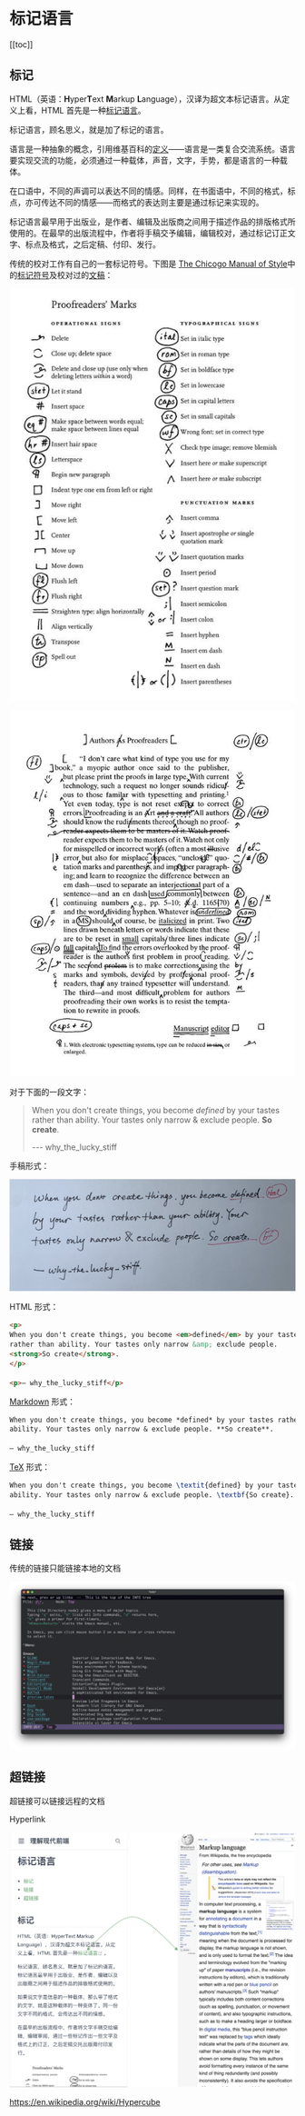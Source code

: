 # 标记语言

[[toc]]

## 标记

HTML（英语：**H**yper**T**ext **M**arkup **L**anguage），汉译为超文本标记语言。从定义上看，HTML 首先是一种[标记语言](https://en.wikipedia.org/wiki/Markup_language)。

标记语言，顾名思义，就是加了标记的语言。

语言是一种抽象的概念，引用维基百科的[定义](https://zh.wikipedia.org/wiki/%E8%AA%9E%E8%A8%80)——语言是一类复合交流系统。语言要实现交流的功能，必须通过一种载体，声音，文字，手势，都是语言的一种载体。

在口语中，不同的声调可以表达不同的情感。同样，在书面语中，不同的格式，标点，亦可传达不同的情感——而格式的表达则主要是通过标记来实现的。

标记语言最早用于出版业，是作者、编辑及出版商之间用于描述作品的排版格式所使用的。在最早的出版流程中，作者将手稿交予编辑，编辑校对，通过标记订正文字、标点及格式，之后定稿、付印、发行。

传统的校对工作有自己的一套标记符号。下图是 [The Chicogo Manual of Style](https://www.chicagomanualofstyle.org/home.html)中的[标记符号](https://www.chicagomanualofstyle.org/16/ch02/ch02_fig06.html)及校对过的[文稿](https://www.chicagomanualofstyle.org/16/ch02/ch02_fig07.html)：

<p style="text-align: center">
<img src="./asset/images/proofreaders-marks.png" alt="Proofreader's marks"/>
</p>

<p style="text-align: center">
<img src="./asset/images/marked-proofs.png" alt="Marked proofs" />
</p>

对于下面的一段文字：

> When you don't create things, you become *defined* by your tastes rather than
> ability. Your tastes only narrow & exclude people. **So create**.
>
> --- why_the_lucky_stiff

手稿形式：

<p style="text-align: center">
<img src="./asset/images/manuscript-mark.png" alt="Proofreader's marks"/>
</p>


HTML 形式：

```html
<p>
When you don't create things, you become <em>defined</em> by your tastes
rather than ability. Your tastes only narrow &amp; exclude people.
<strong>So create</strong>.
</p>

<p>— why_the_lucky_stiff</p>
```

[Markdown](https://en.wikipedia.org/wiki/Markdown) 形式：

```markdown
When you don't create things, you become *defined* by your tastes rather than
ability. Your tastes only narrow & exclude people. **So create**.

— why_the_lucky_stiff
```

[TeX](https://en.wikipedia.org/wiki/TeX) 形式：

```tex
When you don't create things, you become \textit{defined} by your tastes rather than
ability. Your tastes only narrow & exclude people. \textbf{So create}.

— why_the_lucky_stiff
```

## 链接

传统的链接只能链接本地的文档

<p style="text-align: center">
<img src="./asset/images/emacs-texinfo.png" alt="Emacs Texinfo" />
</p>

## 超链接

超链接可以链接远程的文档

Hyperlink

<p style="text-align: center">
<img src="./asset/images/hyperlink.png" alt="Hyperlink" />
</p>

https://en.wikipedia.org/wiki/Hypercube
